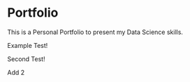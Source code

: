 # Portfolio
This is a Personal Portfolio to present my Data Science skills.

Example Test!

Second Test!

Add 2
